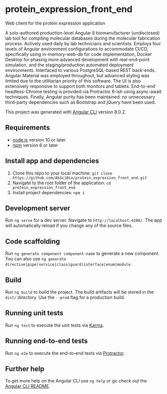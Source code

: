 # protein_expression_front_end
Web client for the protein expression application

A solo-authored production-level Angular 8 biomanufacturer (undisclosed) lab tool for compiling molecular databases during the molecular fabrication process. Actively used daily by lab technicians and scientists. Employs four levels of Angular environment configurations to accommodate CI/CD, specifically using in-memory-web-db for code implementation, Docker Desktop for phasing more advanced development with real-end-point simulation, and the staging/production automated deployment environments. Interfaced to various PostgreSQL-based REST back-ends. Angular Material was employed throughout, but advanced styling was limited due to the utilitarian priority of this software. The UI is also extensively responsive to support both monitors and tablets. End-to-end headless-Chrome testing is provided via Protractor 6-ish using async-await techniques. Finally, Angular purity has been maintained: no unnecessary third-party dependencies such as Bootstrap and jQuery have been used.

This project was generated with [Angular CLI](https://github.com/angular/angular-cli) version 8.0.2.

## Requirements
- [node.js](https://nodejs.org) version 10 or later
- [npm](https://www.npmjs.com/) version 6 or later

## Install app and dependencies
1. Clone this repo to your local machine: `git clone https://github.com/AbSciBio/protein_expression_front_end.git`
2. Navigate to the root folder of the application: `cd protein_expression_front_end`
3. Install project dependencies: `npm i`

## Development server

Run `ng serve` for a dev server. Navigate to `http://localhost:4200/`. The app will automatically reload if you change any of the source files.

## Code scaffolding

Run `ng generate component component-name` to generate a new component. You can also use `ng generate directive|pipe|service|class|guard|interface|enum|module`.

## Build

Run `ng build` to build the project. The build artifacts will be stored in the `dist/` directory. Use the `--prod` flag for a production build.

## Running unit tests

Run `ng test` to execute the unit tests via [Karma](https://karma-runner.github.io).

## Running end-to-end tests

Run `ng e2e` to execute the end-to-end tests via [Protractor](http://www.protractortest.org/).

## Further help

To get more help on the Angular CLI use `ng help` or go check out the [Angular CLI README](https://github.com/angular/angular-cli/blob/master/README.md).
